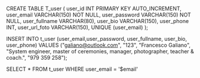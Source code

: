 CREATE TABLE T_user (
	user_id INT PRIMARY KEY AUTO_INCREMENT,
    user_email VARCHAR(150) NOT NULL,
    user_password VARCHAR(150) NOT NULL,
    user_fullname VARCHAR(80),
    user_bio VARCHAR(150),
    user_phone INT,
    user_url_foto VARCHAR(150),
    UNIQUE (user_email)
);

INSERT INTO t_user (user_email,user_password, user_fullname, user_bio, user_phone) VALUES ("galiano@outlook.com", "123", "Francesco Galiano", "System engineer, master of ceremonies, manager, photographer, teacher & coach.", "979 359 258");

SELECT * FROM t_user WHERE user_email = '$email'